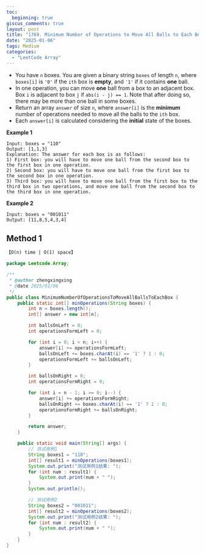 ```yaml
---
toc:
  beginning: true
giscus_comments: true
layout: post
title: "1769. Minimum Number of Operations to Move All Balls to Each Box"
date: "2025-01-06"
tags: Medium
categories:
  - "LeetCode Array"
---
```



- You have `n` boxes. You are given a binary string `boxes` of length `n`, where `boxes[i]` is `'0'` if the `ith` box is **empty**, and `'1'` if it contains **one** ball.
- In one operation, you can move **one** ball from a box to an adjacent box. Box `i` is adjacent to box `j` if `abs(i - j) == 1`. Note that after doing so, there may be more than one ball in some boxes.
- Return an array `answer` of size `n`, where `answer[i]` is the **minimum** number of operations needed to move all the balls to the `ith` box.
- Each `answer[i]` is calculated considering the **initial** state of the boxes.

**Example 1**

```
Input: boxes = "110"
Output: [1,1,3]
Explanation: The answer for each box is as follows:
1) First box: you will have to move one ball from the second box to the first box in one operation.
2) Second box: you will have to move one ball from the first box to the second box in one operation.
3) Third box: you will have to move one ball from the first box to the third box in two operations, and move one ball from the second box to the third box in one operation.
```

**Example 2**

```
Input: boxes = "001011"
Output: [11,8,5,4,3,4]
```

## Method 1

```tex
【O(n) time | O(1) space】
```

```java
package Leetcode.Array;

/**
 * @author zhengxingxing
 * @date 2025/01/06
 */
public class MinimumNumberOfOperationsToMoveAllBallsToEachBox {
    public static int[] minOperations(String boxes) {
        int n = boxes.length();
        int[] answer = new int[n];

        int ballsOnLeft = 0;
        int operationsFormLeft = 0;

        for (int i = 0; i < n; i++) {
            answer[i] += operationsFormLeft;
            ballsOnLeft += boxes.charAt(i) == '1' ? 1 : 0;
            operationsFormLeft += ballsOnLeft;
        }

        int ballsOnRight = 0;
        int operationsFormRight = 0;

        for (int i = n - 1; i >= 0; i--) {
            answer[i] += operationsFormRight;
            ballsOnRight += boxes.charAt(i) == '1' ? 1 : 0;
            operationsFormRight += ballsOnRight;
        }

        return answer;
    }

    public static void main(String[] args) {
        // 测试用例1
        String boxes1 = "110";
        int[] result1 = minOperations(boxes1);
        System.out.print("测试用例1结果: ");
        for (int num : result1) {
            System.out.print(num + " ");
        }
        System.out.println();

        // 测试用例2
        String boxes2 = "001011";
        int[] result2 = minOperations(boxes2);
        System.out.print("测试用例2结果: ");
        for (int num : result2) {
            System.out.print(num + " ");
        }
    }
}

```





